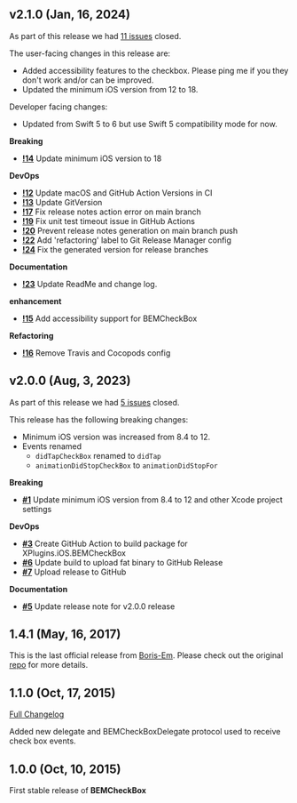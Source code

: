 ## v2.1.0 (Jan, 16, 2024)


As part of this release we had [11 issues](https://github.com/saturdaymp/BEMCheckBox/milestone/2?closed=1) closed.

The user-facing changes in this release are:

- Added accessibility features to the checkbox.  Please ping me if you they don't work and/or can be improved.
- Updated the minimum iOS version from 12 to 18.

Developer facing changes:

- Updated from Swift 5 to 6 but use Swift 5 compatibility mode for now.

__Breaking__

- [__!14__](https://github.com/saturdaymp/BEMCheckBox/pull/14) Update minimum iOS version to 18

__DevOps__

- [__!12__](https://github.com/saturdaymp/BEMCheckBox/pull/12) Update macOS and GitHub Action Versions in CI
- [__!13__](https://github.com/saturdaymp/BEMCheckBox/pull/13) Update GitVersion
- [__!17__](https://github.com/saturdaymp/BEMCheckBox/pull/17) Fix release notes action error on main branch
- [__!19__](https://github.com/saturdaymp/BEMCheckBox/pull/19) Fix unit test timeout issue in GitHub Actions
- [__!20__](https://github.com/saturdaymp/BEMCheckBox/pull/20) Prevent release notes generation on main branch push
- [__!22__](https://github.com/saturdaymp/BEMCheckBox/pull/22) Add 'refactoring' label to Git Release Manager config
- [__!24__](https://github.com/saturdaymp/BEMCheckBox/pull/24) Fix the generated version for release branches

__Documentation__

- [__!23__](https://github.com/saturdaymp/BEMCheckBox/pull/23) Update ReadMe and change log.

__enhancement__

- [__!15__](https://github.com/saturdaymp/BEMCheckBox/pull/15) Add accessibility support for BEMCheckBox

__Refactoring__

- [__!16__](https://github.com/saturdaymp/BEMCheckBox/pull/16) Remove Travis and Cocopods config

## v2.0.0 (Aug, 3, 2023)


As part of this release we had [5 issues](https://github.com/saturdaymp/BEMCheckBox/milestone/1?closed=1) closed.

This release has the following breaking changes:

- Minimum iOS version was increased from 8.4 to 12.
- Events renamed 
  -  `didTapCheckBox` renamed to `didTap`
  - `animationDidStopCheckBox` to `animationDidStopFor`

__Breaking__

- [__#1__](https://github.com/saturdaymp/BEMCheckBox/pull/1) Update minimum iOS version from 8.4 to 12 and other Xcode project settings

__DevOps__

- [__#3__](https://github.com/saturdaymp/BEMCheckBox/pull/3) Create GitHub Action to build package for XPlugins.iOS.BEMCheckBox
- [__#6__](https://github.com/saturdaymp/BEMCheckBox/pull/6) Update build to upload fat binary to GitHub Release
- [__#7__](https://github.com/saturdaymp/BEMCheckBox/pull/7) Upload release to GitHub

__Documentation__

- [__#5__](https://github.com/saturdaymp/BEMCheckBox/pull/5) Update release note for v2.0.0 release

## 1.4.1 (May, 16, 2017)


This is the last official release from [Boris-Em](https://github.com/Boris-Em).  Please check out the original [repo](https://github.com/Boris-Em/BEMCheckBox) for more details.
## 1.1.0 (Oct, 17, 2015)


[Full Changelog](https://github.com/Boris-Em/BEMCheckBox/compare/1.0.0...1.1.0)
 
Added new delegate and BEMCheckBoxDelegate protocol used to receive check box events.
## 1.0.0 (Oct, 10, 2015)


First stable release of **BEMCheckBox**
